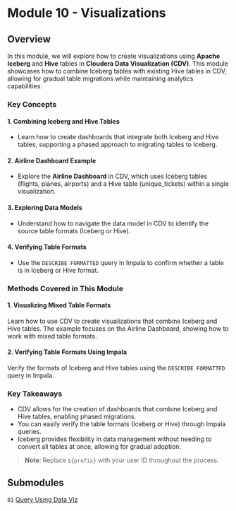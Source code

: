 # Module 10 - Visualizations

## Overview

In this module, we will explore how to create visualizations using **Apache Iceberg** and **Hive** tables in **Cloudera Data Visualization (CDV)**. This module showcases how to combine Iceberg tables with existing Hive tables in CDV, allowing for gradual table migrations while maintaining analytics capabilities.

### Key Concepts

#### 1. Combining Iceberg and Hive Tables

- Learn how to create dashboards that integrate both Iceberg and Hive tables, supporting a phased approach to migrating tables to Iceberg.

#### 2. Airline Dashboard Example

- Explore the **Airline Dashboard** in CDV, which uses Iceberg tables (flights, planes, airports) and a Hive table (unique\_tickets) within a single visualization.

#### 3. Exploring Data Models

- Understand how to navigate the data model in CDV to identify the source table formats (Iceberg or Hive).

#### 4. Verifying Table Formats

- Use the `DESCRIBE FORMATTED` query in Impala to confirm whether a table is in Iceberg or Hive format.

### Methods Covered in This Module

#### 1. Visualizing Mixed Table Formats

Learn how to use CDV to create visualizations that combine Iceberg and Hive tables. The example focuses on the Airline Dashboard, showing how to work with mixed table formats.

#### 2. Verifying Table Formats Using Impala

Verify the formats of Iceberg and Hive tables using the `DESCRIBE FORMATTED` query in Impala.

### Key Takeaways

- CDV allows for the creation of dashboards that combine Iceberg and Hive tables, enabling phased migrations.
- You can easily verify the table formats (Iceberg or Hive) through Impala queries.
- Iceberg provides flexibility in data management without needing to convert all tables at once, allowing for gradual adoption.

> **Note**: Replace `${prefix}` with your user ID throughout the process.

## Submodules

`01` [Query Using Data Viz](query_iceberg_and_hive_single_query_DV.md)

